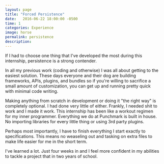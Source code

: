 ```yaml
---
layout: page
title: "Forced Persistence"
date:   2016-06-22 18:00:00 -0500
time: 1
categories: Experience
image: horse
permalink: persistence
description:
---
```

If I had to choose one thing that I've developed the most during this internship, persistence is a strong contender.

In all my previous work (coding and otherwise) I was all about getting to the easiest solution. These days everyone and their dog are building frameworks, APIs, plugins, and bundles so if you're willing to sacrifice a small amount of customization, you can get up and running pretty quick with minimal code writing. 

Making anything from scratch in development or doing it "the right way" is completely optional. I had done very little of either. Frankly, I needed shit to work and I made it work. This internship has been like a workout regimen for my inner programmer. Everything we do at Punchmark is built in house. No importing libraries for every little thing or using 3rd party plugins.

Perhaps most importantly, I have to finish everything I start exactly to specifications. This means no weaseling out and tasking on extra files to make life easier for me in the short term. 

I've learned a lot. Just four weeks in and I feel more confident in my abilities to tackle a project that in two years of school.
